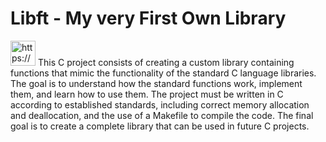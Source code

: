 # Libft - My very First Own Library

<aside>
<img src="https://www.notion.so/icons/checkmark_lightgray.svg" alt="https://www.notion.so/icons/checkmark_lightgray.svg" width="40px" /> This C project consists of creating a custom library containing functions that mimic the functionality of the standard C language libraries. The goal is to understand how the standard functions work, implement them, and learn how to use them. The project must be written in C according to established standards, including correct memory allocation and deallocation, and the use of a Makefile to compile the code.  The final goal is to create a complete library that can be used in future C projects.

</aside>
